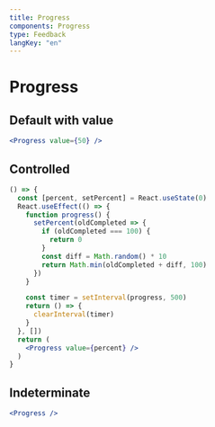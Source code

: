```yaml
---
title: Progress
components: Progress
type: Feedback
langKey: "en"
---
```


# Progress

## Default with value

```jsx
<Progress value={50} />
```

## Controlled

```jsx
() => {
  const [percent, setPercent] = React.useState(0)
  React.useEffect(() => {
    function progress() {
      setPercent(oldCompleted => {
        if (oldCompleted === 100) {
          return 0
        }
        const diff = Math.random() * 10
        return Math.min(oldCompleted + diff, 100)
      })
    }

    const timer = setInterval(progress, 500)
    return () => {
      clearInterval(timer)
    }
  }, [])
  return (
    <Progress value={percent} />
  )
}
```

## Indeterminate

```jsx
<Progress />
```

